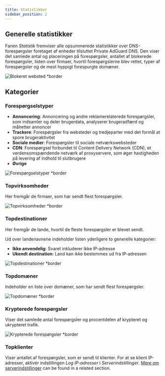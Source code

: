```yaml
---
title: Statistikker
sidebar_position: 2
---
```


## Generelle statistikker

Fanen _Statistik_ fremviser alle opsummerede statistikker over DNS-forespørgsler foretaget af enheder tilsluttet Private AdGuard DNS. Den viser det samlede antal og placeringen på forespørgsler, antallet af blokerede forespørgsler, listen over firmaer, hvortil forespørgslerne blev rettet, typer af forespørgsler og de mest hyppigt forespurgte domæner.

![Blokeret websted \*border](https://cdn.adtidy.org/content/kb/dns/private/new_dns/statistics/overall_stats.png)

## Kategorier

### Forespørgselstyper

- **Annoncering**: Annoncering og andre reklamerelaterede forespørgsler, som indsamler og deler brugerdata, analyserer brugeradfærd og målretter annoncer
- **Trackere**: Forespørgsler fra websteder og tredjeparter med det formål at spore brugeraktivitet
- **Sociale medier**: Forespørgsler til sociale netværkswebsteder
- **CDN**: Forespørgsel forbundet til Content Delivery Network (CDN), et verdensomspændende netværk af proxyservere, som øger hastigheden på levering af indhold til slutbrugere
- **Øvrige**

![Forespørgselstyper \*border](https://cdn.adtidy.org/content/kb/dns/private/new_dns/statistics/request_types.png)

### Topvirksomheder

Her fremgår de firmaer, som har sendt flest forespørgsler.

![Topvirksomheder \*border](https://cdn.adtidy.org/content/kb/dns/private/new_dns/statistics/top_companies.png)

### Topdestinationer

Her fremgår de lande, hvortil de fleste forespørgsler er blevet sendt.

Ud over landenavnene indeholder listen yderligere to generelle kategorier:

- **Ikke anvendelig**: Svaret inkluderer ikke IP-adresse
- **Ukendt destination**: Land kan ikke bestemmes ud fra IP-adressen

![Topdestinationer \*border](https://cdn.adtidy.org/content/kb/dns/private/new_dns/statistics/top_destinations.png)

### Topdomæner

Indeholder en liste over domæner, som har sendt flest forespørgsler.

![Topdomæner \*border](https://cdn.adtidy.org/content/kb/dns/private/new_dns/statistics/top_domains.png)

### Krypterede forespørgsler

Viser det samlede antal forespørgsler og procentdelen af krypteret og ukrypteret trafik.

![Krypterede forespørgsler \*border](https://cdn.adtidy.org/content/kb/dns/private/new_dns/statistics/encrypted_requests.png)

### Topklienter

Viser antallet af forespørgsler, som er sendt til klienter. For at se klient IP-adresser, aktivér indstillingen _Log IP-adresser_ i _Serverindstillinger_. [Mere om serverindstillinger](/private-dns/server-and-settings/advanced.md) can be found in a related section.
